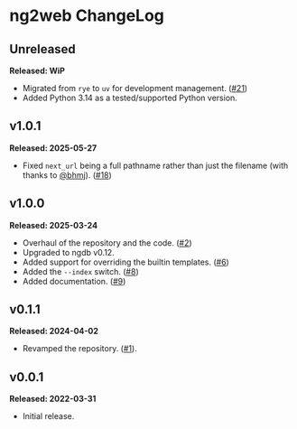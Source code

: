 # ng2web ChangeLog

## Unreleased

**Released: WiP**

- Migrated from `rye` to `uv` for development management.
  ([#21](https://github.com/davep/ng2web/pull/21))
- Added Python 3.14 as a tested/supported Python version.

## v1.0.1

**Released: 2025-05-27**

- Fixed `next_url` being a full pathname rather than just the filename (with
  thanks to [@bhmj](https://github.com/bhmj)).
  ([#18](https://github.com/davep/ng2web/pull/18))

## v1.0.0

**Released: 2025-03-24**

- Overhaul of the repository and the code.
  ([#2](https://github.com/davep/ng2web/pull/2))
- Upgraded to ngdb v0.12.
- Added support for overriding the builtin templates.
  ([#6](https://github.com/davep/ng2web/pull/6))
- Added the `--index` switch. ([#8](https://github.com/davep/ng2web/pull/8))
- Added documentation. ([#9](https://github.com/davep/ng2web/pull/9))

## v0.1.1

**Released: 2024-04-02**

- Revamped the repository. ([#1](https://github.com/davep/ng2web/pull/1)).

## v0.0.1

**Released: 2022-03-31**

- Initial release.

[//]: # (ChangeLog.md ends here)
